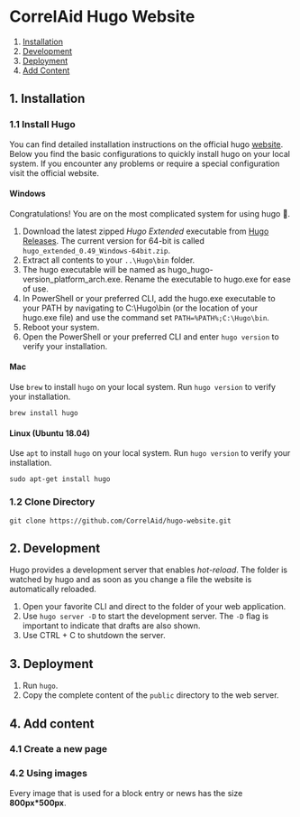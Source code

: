 # CorrelAid Hugo Website

1. [Installation](#1-installation)
2. [Development](#2-deployment)
3. [Deployment](#3-deployment)
4. [Add Content](#4-add-content)


## 1. Installation

### 1.1 Install Hugo

You can find detailed installation instructions on the official hugo [website](https://gohugo.io/getting-started/installing/). Below you find the basic configurations to quickly install hugo on your local system. If you encounter any problems or require a special configuration visit the official website.

#### Windows

Congratulations! You are on the most complicated system for using hugo :tada:.

1. Download the latest zipped _Hugo Extended_ executable from [Hugo Releases](https://github.com/gohugoio/hugo/releases). The current version for 64-bit is called `hugo_extended_0.49_Windows-64bit.zip`.
2. Extract all contents to your `..\Hugo\bin` folder.
3. The hugo executable will be named as hugo_hugo-version_platform_arch.exe. Rename the executable to hugo.exe for ease of use.
4. In PowerShell or your preferred CLI, add the hugo.exe executable to your PATH by navigating to C:\Hugo\bin (or the location of your hugo.exe file) and use the command set `PATH=%PATH%;C:\Hugo\bin`.
5. Reboot your system.
6. Open the PowerShell or your preferred CLI and enter `hugo version` to verify your installation.

#### Mac

Use `brew` to install `hugo` on your local system. Run `hugo version` to verify your installation.

```
brew install hugo
```

#### Linux (Ubuntu 18.04)

Use `apt` to install `hugo` on your local system. Run `hugo version` to verify your installation.

```
sudo apt-get install hugo
```

### 1.2 Clone Directory

```
git clone https://github.com/CorrelAid/hugo-website.git
```

## 2. Development

Hugo provides a development server that enables _hot-reload_. The folder is watched by hugo and as soon as you change a file the website is automatically reloaded.

1. Open your favorite CLI and direct to the folder of your web application.
2. Use `hugo server -D` to start the development server. The `-D` flag is important to indicate that drafts are also shown.
3. Use CTRL + C to shutdown the server.



## 3. Deployment

1. Run `hugo`.
2. Copy the complete content of the `public` directory to the web server.


## 4. Add content

### 4.1 Create a new page


### 4.2 Using images

Every image that is used for a block entry or news has the size **800px\*500px**.

